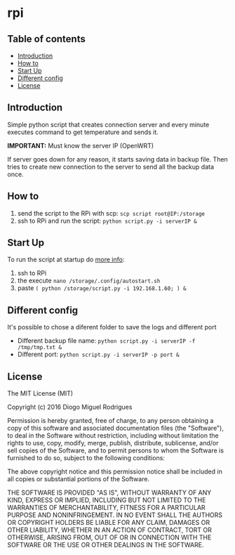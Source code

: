 # rpi


Table of contents
-----------------

- [Introduction](#introduction)
- [How to](#how-to)
- [Start Up](#start-up)
- [Different config](#different-config)
- [License](#license)


Introduction
------------
Simple python script that creates connection server and every minute executes command to get temperature and sends it.

**IMPORTANT:** Must know the server IP (OpenWRT)

If server goes down for any reason, it starts saving data in backup file. Then tries to create new connection to the server to send all the backup data once.



How to
------------
1. send the script to the RPi with scp: `scp script root@IP:/storage`
2. ssh to RPi and run the script: `python script.py -i serverIP &`



Start Up
------------
To run the script at startup do [more info](http://wiki.openelec.tv/index.php/Autostart.sh):

1. ssh to RPi
2. the execute `nano /storage/.config/autostart.sh`
3. paste ``(
 python /storage/script.py -i 192.168.1.60;
) &``



Different config
------------
It's possible to chose a diferent folder to save the logs and different port

- Different backup file name: `python script.py -i serverIP -f /tmp/tmp.txt &`
- Different port: `python script.py -i serverIP -p port &`



License
------------

The MIT License (MIT)

Copyright (c) 2016 Diogo Miguel Rodrigues

Permission is hereby granted, free of charge, to any person obtaining a copy
of this software and associated documentation files (the "Software"), to deal
in the Software without restriction, including without limitation the rights
to use, copy, modify, merge, publish, distribute, sublicense, and/or sell
copies of the Software, and to permit persons to whom the Software is
furnished to do so, subject to the following conditions:

The above copyright notice and this permission notice shall be included in all
copies or substantial portions of the Software.

THE SOFTWARE IS PROVIDED "AS IS", WITHOUT WARRANTY OF ANY KIND, EXPRESS OR
IMPLIED, INCLUDING BUT NOT LIMITED TO THE WARRANTIES OF MERCHANTABILITY,
FITNESS FOR A PARTICULAR PURPOSE AND NONINFRINGEMENT. IN NO EVENT SHALL THE
AUTHORS OR COPYRIGHT HOLDERS BE LIABLE FOR ANY CLAIM, DAMAGES OR OTHER
LIABILITY, WHETHER IN AN ACTION OF CONTRACT, TORT OR OTHERWISE, ARISING FROM,
OUT OF OR IN CONNECTION WITH THE SOFTWARE OR THE USE OR OTHER DEALINGS IN THE
SOFTWARE.

